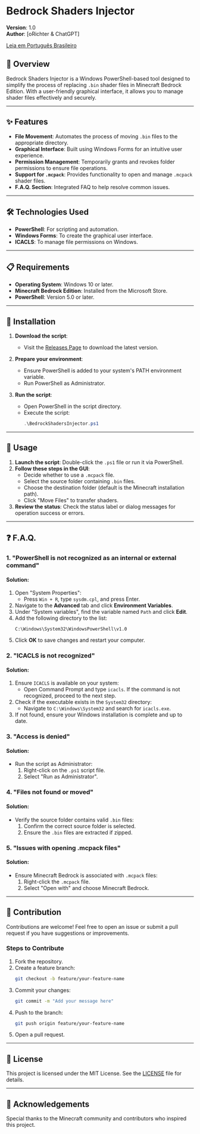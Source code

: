 # Bedrock Shaders Injector

**Version**: 1.0  
**Author**: [oRichter & ChatGPT]

[Leia em Português Brasileiro](README_pt-BR.md)

## 🚀 Overview
Bedrock Shaders Injector is a Windows PowerShell-based tool designed to simplify the process of replacing `.bin` shader files in Minecraft Bedrock Edition. With a user-friendly graphical interface, it allows you to manage shader files effectively and securely.

---

## ✨ Features
- **File Movement**: Automates the process of moving `.bin` files to the appropriate directory.
- **Graphical Interface**: Built using Windows Forms for an intuitive user experience.
- **Permission Management**: Temporarily grants and revokes folder permissions to ensure file operations.
- **Support for `.mcpack`**: Provides functionality to open and manage `.mcpack` shader files.
- **F.A.Q. Section**: Integrated FAQ to help resolve common issues.

---

## 🛠️ Technologies Used
- **PowerShell**: For scripting and automation.
- **Windows Forms**: To create the graphical user interface.
- **ICACLS**: To manage file permissions on Windows.

---

## 📋 Requirements
- **Operating System**: Windows 10 or later.
- **Minecraft Bedrock Edition**: Installed from the Microsoft Store.
- **PowerShell**: Version 5.0 or later.

---

## 🔧 Installation
1. **Download the script**:
   - Visit the [Releases Page](https://github.com/your-username/bedrock-shaders-injector/releases) to download the latest version.

2. **Prepare your environment**:
   - Ensure PowerShell is added to your system's PATH environment variable.
   - Run PowerShell as Administrator.

3. **Run the script**:
   - Open PowerShell in the script directory.
   - Execute the script:
     ```powershell
     .\BedrockShadersInjector.ps1
     ```

---

## 📖 Usage
1. **Launch the script**: Double-click the `.ps1` file or run it via PowerShell.
2. **Follow these steps in the GUI**:
   - Decide whether to use a `.mcpack` file.
   - Select the source folder containing `.bin` files.
   - Choose the destination folder (default is the Minecraft installation path).
   - Click "Move Files" to transfer shaders.
3. **Review the status**: Check the status label or dialog messages for operation success or errors.

---

## ❓ F.A.Q.
### 1. "PowerShell is not recognized as an internal or external command"
#### Solution:
1. Open "System Properties":
   - Press `Win + R`, type `sysdm.cpl`, and press Enter.
2. Navigate to the **Advanced** tab and click **Environment Variables**.
3. Under "System variables", find the variable named `Path` and click **Edit**.
4. Add the following directory to the list:
   ```
   C:\Windows\System32\WindowsPowerShell\v1.0
   ```
5. Click **OK** to save changes and restart your computer.

### 2. "ICACLS is not recognized"
#### Solution:
1. Ensure `ICACLS` is available on your system:
   - Open Command Prompt and type `icacls`. If the command is not recognized, proceed to the next step.
2. Check if the executable exists in the `System32` directory:
   - Navigate to `C:\Windows\System32` and search for `icacls.exe`.
3. If not found, ensure your Windows installation is complete and up to date.

### 3. "Access is denied"
#### Solution:
- Run the script as Administrator:
  1. Right-click on the `.ps1` script file.
  2. Select "Run as Administrator".

### 4. "Files not found or moved"
#### Solution:
- Verify the source folder contains valid `.bin` files:
  1. Confirm the correct source folder is selected.
  2. Ensure the `.bin` files are extracted if zipped.

### 5. "Issues with opening .mcpack files"
#### Solution:
- Ensure Minecraft Bedrock is associated with `.mcpack` files:
  1. Right-click the `.mcpack` file.
  2. Select "Open with" and choose Minecraft Bedrock.

---

## 🤝 Contribution
Contributions are welcome! Feel free to open an issue or submit a pull request if you have suggestions or improvements.

### Steps to Contribute
1. Fork the repository.
2. Create a feature branch:
   ```bash
   git checkout -b feature/your-feature-name
   ```
3. Commit your changes:
   ```bash
   git commit -m "Add your message here"
   ```
4. Push to the branch:
   ```bash
   git push origin feature/your-feature-name
   ```
5. Open a pull request.

---

## 📜 License
This project is licensed under the MIT License. See the [LICENSE](LICENSE) file for details.

---

## 🙌 Acknowledgements
Special thanks to the Minecraft community and contributors who inspired this project.
